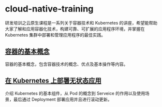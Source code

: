 # cloud-native-training

研发培训之云原生课程是一系列关于容器技术和 Kubernetes 的讲座，希望能帮助大家了解和应用容器化技术，构建可靠、可扩展的应用程序环境，并掌握在 Kubernetes 集群中部署和管理应用程序的最佳实践。


## [容器的基本概念](https://emqx.github.io/cloud-native-training/slides/docker)
容器的基本概念，包含容器技术的概念、优点及基本操作等内容。

## [在 Kubernetes 上部署无状态应用](https://emqx.github.io/cloud-native-training/deployment)
介绍 Kubernetes 的基本组件，从 Pod 的概念到 Serveice 的作用以及使用场景，最后通过 Deployment 部署应用并且进行滚动更新。
